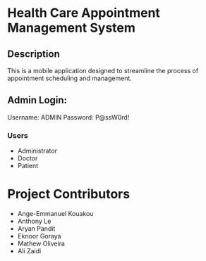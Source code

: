 # Health Care Appointment Management System

## Description

This is a mobile application designed to streamline the process of appointment scheduling and management.

## Admin Login:
Username: ADMIN
Password: P@ssW0rd!

### Users

- Administrator
- Doctor
- Patient

# Project Contributors


- Ange-Emmanuel Kouakou
- Anthony Le
- Aryan Pandit
- Eknoor Goraya
- Mathew Oliveira
- Ali Zaidi